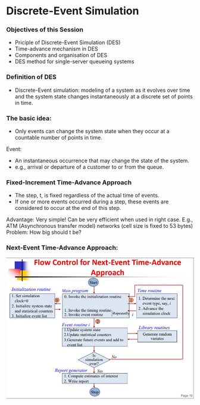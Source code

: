 # Discrete-Event Simulation
### Objectives of this Session
- Priciple of Discrete-Event Simulation (DES)
- Time-advance mechanism in DES
- Components and organisation of DES
- DES method for single-server queueing systems

### Definition of DES
- Discrete-Event simulation: modeling of a system as it 
  evolves over time and the system state changes instantaneously
  at a discrete set of points in time.

### The basic idea:
- Only events can change the system state when they occur at a countable
number of points in time.

Event:
- An instantaneous occurrence that may change the state of the system.
- e.g., arrival or departure of a customer to or from the queue.

### Fixed-Increment Time-Advance Approach
- The step, t, is fixed regardless of the actual time of events.
- If one or more events occurred during a step, these events are considered
to occur at the end of this step.

Advantage: Very simple! Can be very efficient when used in right case.
E.g., ATM (Asynchronous transfer model) networks (cell size is fixed to 53 bytes)
Problem: How big should t be?

### Next-Event Time-Advance Approach:
![Image](Next-Event-Time-Advance-Approach.jpg)